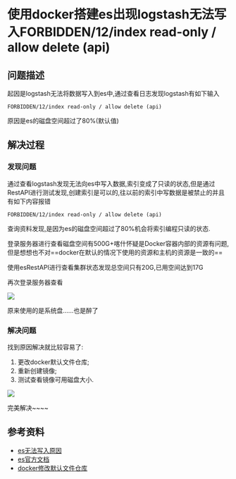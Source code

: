 # 使用docker搭建es出现logstash无法写入FORBIDDEN/12/index read-only / allow delete (api)

## 问题描述
起因是logstash无法将数据写入到es中,通过查看日志发现logstash有如下输入
```
FORBIDDEN/12/index read-only / allow delete (api)
```
原因是es的磁盘空间超过了80%(默认值)

## 解决过程

### 发现问题
通过查看logstash发现无法向es中写入数据,索引变成了只读的状态,但是通过RestAPI进行测试发现,创建索引是可以的,往以前的索引中写数据是被禁止的并且有如下内容报错
```
FORBIDDEN/12/index read-only / allow delete (api)
```
查询资料发现,是因为es的磁盘空间超过了80%机会将索引编程只读的状态.

登录服务器进行查看磁盘空间有500G+喀什怀疑是Docker容器内部的资源有问题,但是想想也不对==docker在默认的情况下使用的资源和主机的资源是一致的==

使用esRestAPI进行查看集群状态发现总空间只有20G,已用空间达到17G

再次登录服务器查看

![](http://ws3.sinaimg.cn/large/006tNc79ly1g2dty07dwsj30c304v74u.jpg)

原来使用的是系统盘......也是醉了

### 解决问题
找到原因解决就比较容易了:
1. 更改docker默认文件仓库;
2. 重新创建镜像;
3. 测试查看镜像可用磁盘大小.

![](http://ws2.sinaimg.cn/large/006tNc79ly1g2du4q6arwj30lt01vt90.jpg)

完美解决~~~~

## 参考资料
- [es无法写入原因](https://discuss.elastic.co/t/forbidden-12-index-read-only-allow-delete-api/110282)
- [es官方文档](https://www.elastic.co/guide/en/elasticsearch/reference/6.2/disk-allocator.html)
- [docker修改默认文件仓库](https://blog.51cto.com/forangela/1949947)